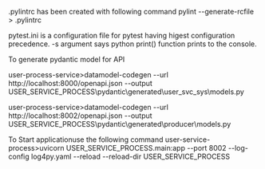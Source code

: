 
.pylintrc has been created with following command
pylint --generate-rcfile > .pylintrc

pytest.ini is a configuration file for pytest having higest configuration precedence. -s argument says python print() function 
prints to the console.


To generate pydantic model for API

user-process-service>datamodel-codegen --url http://localhost:8000/openapi.json --output USER_SERVICE_PROCESS\pydantic\generated\user_svc_sys\models.py

user-process-service>datamodel-codegen --url http://localhost:8002/openapi.json --output USER_SERVICE_PROCESS\pydantic\generated\producer\models.py

To Start applicationuse the following command
user-service-process>uvicorn USER_SERVICE_PROCESS.main:app --port 8002 --log-config log4py.yaml --reload --reload-dir USER_SERVICE_PROCESS